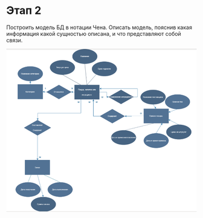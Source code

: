 # Этап 2

Построить модель БД в нотации Чена. Описать модель, пояснив какая информация какой сущностью описана, и что представляют собой связи.

![](images/stage2.png)
